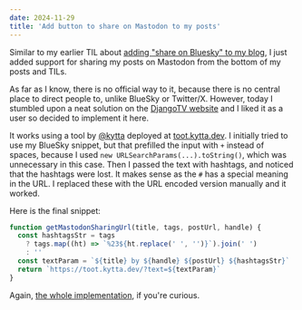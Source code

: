 ```yaml
---
date: 2024-11-29
title: 'Add button to share on Mastodon to my posts'
---
```


Similar to my earlier TIL about [adding "share on Bluesky" to my blog](/tils/2024-11-18-bluesky-action-intent-links), I just added support for sharing my posts on Mastodon from the bottom of my posts and TILs.

As far as I know, there is no official way to it, because there is no central place to direct people to, unlike BlueSky or Twitter/X. However, today I stumbled upon a neat solution on the [DjangoTV website](https://djangotv.com) and I liked it as a user so decided to implement it here.

It works using a tool by [@kytta](https://fosstodon.org/@kytta) deployed at [toot.kytta.dev](https://toot.kytta.dev). I initially tried to use my BlueSky snippet, but that prefilled the input with `+` instead of spaces, because I used `new URLSearchParams(...).toString()`, which was unnecessary in this case. Then I passed the text with hashtags, and noticed that the hashtags were lost. It makes sense as the `#` has a special meaning in the URL. I replaced these with the URL encoded version manually and it worked.

Here is the final snippet:

```javascript
function getMastodonSharingUrl(title, tags, postUrl, handle) {
  const hashtagsStr = tags
    ? tags.map((ht) => `%23${ht.replace(' ', '')}`).join(' ')
    : ''
  const textParam = `${title} by ${handle} ${postUrl} ${hashtagsStr}`
  return `https://toot.kytta.dev/?text=${textParam}`
}
```

Again, [the whole implementation](https://github.com/browniebroke/browniebroke.com/pull/1758), if you're curious.
